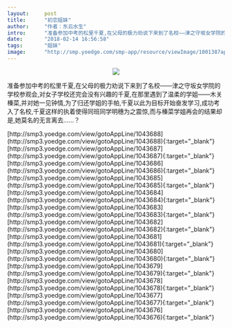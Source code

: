 ```yaml
---
layout:     post
title:      "初恋姐妹"
author:     "作者：东云水生"
intro:      "准备参加中考的松里千夏,在父母的极力劝说下来到了名校——津之守坂女学院的学校参观会,对女子学校还完会没有兴趣的千夏,在那里遇到了温柔的学姐——木关榛菜,并对她一见钟情,为了归还学姐的手帕,千夏以此为目标开始奋发学习,成功考入了名校,千夏这样的执着使得同班同学明穗为之震惊,而与榛菜学姐再会的结果却是,她莫名的无言离去……？"
date:       "2018-02-14 16:56:58"
tags:       "姐妹"
image:      "http://smp.yoedge.com/smp-app/resource/viewImage/1001387appline.png"
---
```

<div style="text-align: center">
<p><img src="http://smp.yoedge.com/smp-app/resource/viewImage/1001387appline.png"/></p>
</div>
<p class="post-meta">
<span>准备参加中考的松里千夏,在父母的极力劝说下来到了名校——津之守坂女学院的学校参观会,对女子学校还完会没有兴趣的千夏,在那里遇到了温柔的学姐——木关榛菜,并对她一见钟情,为了归还学姐的手帕,千夏以此为目标开始奋发学习,成功考入了名校,千夏这样的执着使得同班同学明穗为之震惊,而与榛菜学姐再会的结果却是,她莫名的无言离去……？</span>
</p>
[http://smp3.yoedge.com/view/gotoAppLine/1043688](http://smp3.yoedge.com/view/gotoAppLine/1043688){:target="_blank"}
[http://smp3.yoedge.com/view/gotoAppLine/1043687](http://smp3.yoedge.com/view/gotoAppLine/1043687){:target="_blank"}
[http://smp3.yoedge.com/view/gotoAppLine/1043686](http://smp3.yoedge.com/view/gotoAppLine/1043686){:target="_blank"}
[http://smp3.yoedge.com/view/gotoAppLine/1043685](http://smp3.yoedge.com/view/gotoAppLine/1043685){:target="_blank"}
[http://smp3.yoedge.com/view/gotoAppLine/1043684](http://smp3.yoedge.com/view/gotoAppLine/1043684){:target="_blank"}
[http://smp3.yoedge.com/view/gotoAppLine/1043683](http://smp3.yoedge.com/view/gotoAppLine/1043683){:target="_blank"}
[http://smp3.yoedge.com/view/gotoAppLine/1043682](http://smp3.yoedge.com/view/gotoAppLine/1043682){:target="_blank"}
[http://smp3.yoedge.com/view/gotoAppLine/1043681](http://smp3.yoedge.com/view/gotoAppLine/1043681){:target="_blank"}
[http://smp3.yoedge.com/view/gotoAppLine/1043680](http://smp3.yoedge.com/view/gotoAppLine/1043680){:target="_blank"}
[http://smp3.yoedge.com/view/gotoAppLine/1043679](http://smp3.yoedge.com/view/gotoAppLine/1043679){:target="_blank"}
[http://smp3.yoedge.com/view/gotoAppLine/1043678](http://smp3.yoedge.com/view/gotoAppLine/1043678){:target="_blank"}
[http://smp3.yoedge.com/view/gotoAppLine/1043677](http://smp3.yoedge.com/view/gotoAppLine/1043677){:target="_blank"}
[http://smp3.yoedge.com/view/gotoAppLine/1043676](http://smp3.yoedge.com/view/gotoAppLine/1043676){:target="_blank"}


